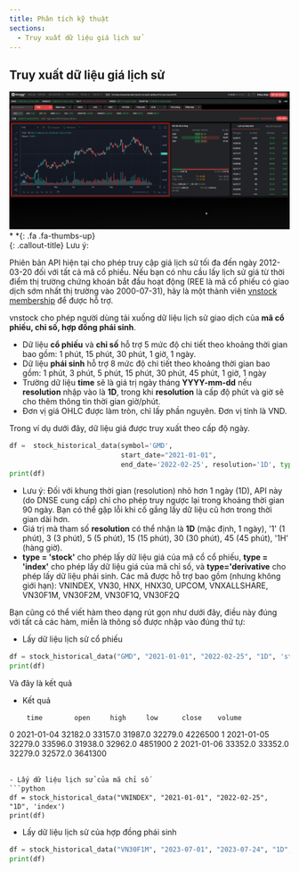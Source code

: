 ```yaml
---
title: Phân tích kỹ thuật
sections:
  - Truy xuất dữ liệu giá lịch sử
---
```


## Truy xuất dữ liệu giá lịch sử

<div class="ohlc_dataset">
  <a href="assets/images/stock_ohlc_data.png?raw=true" data-title="Dữ liệu giá lịch sử được trích xuất từ DNSE EntradeX" data-toggle="lightbox"><img class="img-responsive" src="assets/images/stock_ohlc_data.png?raw=true" alt="screenshot" /></a>
  <a class="mask" href="assets/images/stock_ohlc_data.png?raw=true" data-title="Dữ liệu giá lịch sử được trích xuất từ DNSE EntradeX" data-toggle="lightbox"><i class="icon fa fa-search-plus"></i></a>
</div>


<div class="callout-block callout-success"><div class="icon-holder">*&nbsp;*{: .fa .fa-thumbs-up}	
</div><div class="content">
{: .callout-title}
Lưu ý:

Phiên bản API hiện tại cho phép truy cập giá lịch sử tối đa đến ngày 2012-03-20 đối với tất cả mã cổ phiếu. Nếu bạn có nhu cầu lấy lịch sử giá từ thời điểm thị trường chứng khoán bắt đầu hoạt động (REE là mã cổ phiếu có giao dịch sớm nhất thị trường vào 2000-07-31), hãy là một thành viên [vnstock membership](https://www.facebook.com/groups/vnstock) để được hỗ trợ.

</div></div>

vnstock cho phép người dùng tải xuống dữ liệu lịch sử giao dịch của **mã cổ phiếu, chỉ số, hợp đồng phái sinh**.
- Dữ liệu **cổ phiếu** và **chỉ số** hỗ trợ 5 mức độ chi tiết theo khoảng thời gian bao gồm: 1 phút, 15 phút, 30 phút, 1 giờ, 1 ngày. 
- Dữ liệu **phái sinh** hỗ trợ 8 mức độ chi tiết theo khoảng thời gian bao gồm: 1 phút, 3 phút, 5 phút, 15 phút, 30 phút, 45 phút, 1 giờ, 1 ngày
- Trường dữ liệu **time** sẽ là giá trị ngày tháng **YYYY-mm-dd** nếu **resolution** nhập vào là **1D**, trong khi **resolution** là cấp độ phút và giờ sẽ cho thêm thông tin thời gian giờ/phút.
- Đơn vị giá OHLC được làm tròn, chỉ lấy phần nguyên. Đơn vị tính là VND.

Trong ví dụ dưới đây, dữ liệu giá được truy xuất theo cấp độ ngày.

```python
df =  stock_historical_data(symbol='GMD', 
                            start_date="2021-01-01", 
                            end_date='2022-02-25', resolution='1D', type='stock')
print(df)
```

- Lưu ý: Đối với khung thời gian (resolution) nhỏ hơn 1 ngày (1D), API này (do DNSE cung cấp) chỉ cho phép truy ngược lại trong  khoảng thời gian 90 ngày. Bạn có thể gặp lỗi khi cố gắng lấy dữ liệu cũ hơn trong thời gian dài hơn.
- Giá trị mà tham số **resolution** có thể nhận là **1D** (mặc định, 1 ngày), '1' (1 phút), 3 (3 phút), 5 (5 phút), 15 (15 phút), 30 (30 phút), 45 (45 phút), '1H' (hàng giờ).
- **type = 'stock'** cho phép lấy dữ liệu giá của mã cổ cổ phiếu, **type = 'index'** cho phép lấy dữ liệu giá của mã chỉ số, và **type='derivative** cho phép lấy dữ liệu phái sinh. Các mã được hỗ trợ bao gồm (nhưng không giới hạn): VNINDEX, VN30, HNX, HNX30, UPCOM, VNXALLSHARE, VN30F1M, VN30F2M, VN30F1Q, VN30F2Q

Bạn cũng có thể viết hàm theo dạng rút gọn như dưới đây, điều này đúng với tất cả các hàm, miễn là thông số được nhập vào đúng thứ tự:

  - Lấy dữ liệu lịch sử cổ phiếu
  ```python
  df = stock_historical_data("GMD", "2021-01-01", "2022-02-25", "1D", 'stock')
  print(df)
  ```
Và đây là kết quả

- Kết quả

  ```
   time        open     high     low      close    volume
0  2021-01-04  32182.0  33157.0  31987.0  32279.0  4226500
1  2021-01-05  32279.0  33596.0  31938.0  32962.0  4851900
2  2021-01-06  33352.0  33352.0  32279.0  32572.0  3641300
  ```

- Lấy dữ liệu lịch sử của mã chỉ số
```python
df = stock_historical_data("VNINDEX", "2021-01-01", "2022-02-25", "1D", 'index')
print(df)
```

- Lấy dữ liệu lịch sử của hợp đồng phái sinh
```python
df = stock_historical_data("VN30F1M", "2023-07-01", "2023-07-24", "1D", 'derivative')
print(df)
```
